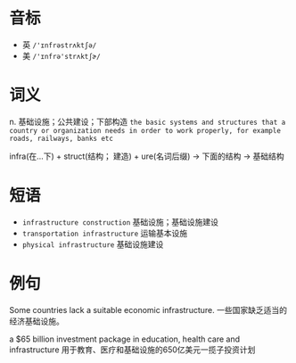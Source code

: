 # 音标

- 英 `/'ɪnfrəstrʌktʃə/`
- 美 `/'ɪnfrə'strʌktʃɚ/`

# 词义

n. 基础设施；公共建设；下部构造
`the basic systems and structures that a country or organization needs in order to work properly, for example roads, railways, banks etc`



infra(在…下) + struct(结构； 建造) + ure(名词后缀) → 下面的结构 → 基础结构

# 短语

- `infrastructure construction` 基础设施；基础设施建设
- `transportation infrastructure` 运输基本设施
- `physical infrastructure` 基础设施建设

# 例句

Some countries lack a suitable economic infrastructure.
一些国家缺乏适当的经济基础设施。

a $65 billion investment package in education, health care and infrastructure
用于教育、医疗和基础设施的650亿美元一揽子投资计划


